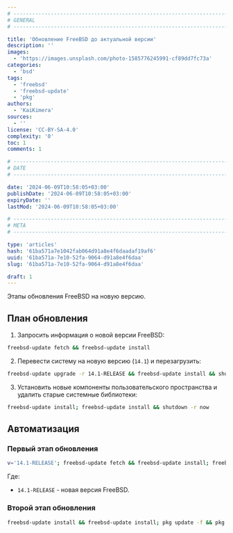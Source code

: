 ```yaml
---
# -------------------------------------------------------------------------------------------------------------------- #
# GENERAL
# -------------------------------------------------------------------------------------------------------------------- #

title: 'Обновление FreeBSD до актуальной версии'
description: ''
images:
  - 'https://images.unsplash.com/photo-1585776245991-cf89dd7fc73a'
categories:
  - 'bsd'
tags:
  - 'freebsd'
  - 'freebsd-update'
  - 'pkg'
authors:
  - 'KaiKimera'
sources:
  - ''
license: 'CC-BY-SA-4.0'
complexity: '0'
toc: 1
comments: 1

# -------------------------------------------------------------------------------------------------------------------- #
# DATE
# -------------------------------------------------------------------------------------------------------------------- #

date: '2024-06-09T10:58:05+03:00'
publishDate: '2024-06-09T10:58:05+03:00'
expiryDate: ''
lastMod: '2024-06-09T10:58:05+03:00'

# -------------------------------------------------------------------------------------------------------------------- #
# META
# -------------------------------------------------------------------------------------------------------------------- #

type: 'articles'
hash: '61ba571a7e1042fab064d91a8e4f6daadaf19af6'
uuid: '61ba571a-7e10-52fa-9064-d91a8e4f6daa'
slug: '61ba571a-7e10-52fa-9064-d91a8e4f6daa'

draft: 1
---
```


Этапы обновления FreeBSD на новую версию.

<!--more-->

## План обновления

1. Запросить информация о новой версии FreeBSD:

```bash
freebsd-update fetch && freebsd-update install
```

2. Перевести систему на новую версию (`14.1`) и перезагрузить:

```bash
freebsd-update upgrade -r 14.1-RELEASE && freebsd-update install && shutdown -r now
```

3. Установить новые компоненты пользовательского пространства и удалить старые системные библиотеки:

```bash
freebsd-update install; freebsd-update install && shutdown -r now
```

## Автоматизация

### Первый этап обновления

```bash
v='14.1-RELEASE'; freebsd-update fetch && freebsd-update install; freebsd-update upgrade -r "${v}" && freebsd-update install && shutdown -r now
```

Где:
- `14.1-RELEASE` - новая версия FreeBSD.

### Второй этап обновления

```bash
freebsd-update install && freebsd-update install; pkg update -f && pkg upgrade --yes && shutdown -r now
```

